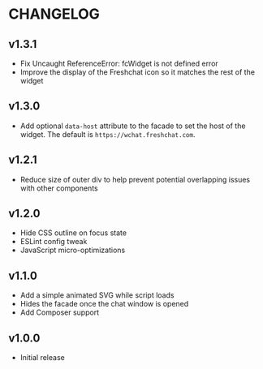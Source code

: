 # CHANGELOG

## v1.3.1

- Fix Uncaught ReferenceError: fcWidget is not defined error
- Improve the display of the Freshchat icon so it matches the rest of the widget

## v1.3.0

- Add optional `data-host` attribute to the facade to set the host of the widget. The default is `https://wchat.freshchat.com`.

## v1.2.1

- Reduce size of outer div to help prevent potential overlapping issues with other components

## v1.2.0

- Hide CSS outline on focus state
- ESLint config tweak
- JavaScript micro-optimizations

## v1.1.0

- Add a simple animated SVG while script loads
- Hides the facade once the chat window is opened
- Add Composer support

## v1.0.0

- Initial release
